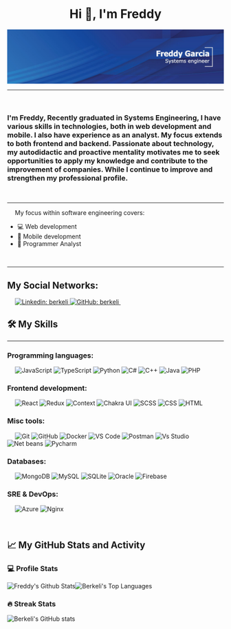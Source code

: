 <h1 align="center">Hi 👋, I'm Freddy</h1>

<img src="https://raw.githubusercontent.com/freddygm16/freddygm16/main/Portada linkeid.jpg" align="center" alt="berkeli header image">

-------------------
&emsp;
<h3 align="left">I'm Freddy, Recently graduated in Systems Engineering, I have various skills in technologies, both in web development and mobile. I also have experience as an analyst. My focus extends to both frontend and backend. Passionate about technology, my autodidactic and proactive mentality motivates me to seek opportunities to apply my knowledge and contribute to the improvement of companies. While I continue to improve and strengthen my professional profile.</h3>
&emsp;

-------------------
&emsp;
My focus within software engineering covers:

- 💻 Web development 
- 📲 Mobile development  
- 📄 Programmer Analyst

&emsp;

-------------------
## My Social Networks:
&emsp;
<a href="https://www.linkedin.com/in/freddy-garcia-mora-8b0518224/?locale=en_US">
    ![Linkedin: berkeli](https://img.shields.io/badge/-berkeli-blue?style=flat-square&logo=Linkedin&logoColor=white)
</a>
<a href="https://github.com/Freddygm16">
    ![GitHub: berkeli](https://img.shields.io/github/followers/berkeli?label=follow&style=social)
</a>
&emsp;

## 🛠️ My Skills
-------------------
### Programming languages:
&emsp;
![JavaScript](https://img.shields.io/badge/-JavaScript-000?&logo=JavaScript)
![TypeScript](https://img.shields.io/badge/-TypeScript-000?&logo=TypeScript&logoColor=007ACC)
![Python](https://img.shields.io/badge/-Python-000?&logo=Python)
![C#](https://img.shields.io/badge/-Csharp-000?&logo=Csharp)
![C++](https://img.shields.io/badge/-C++-000?&logo=Cplusplus)
![Java](https://img.shields.io/badge/-Java-000?&logo=Apachenetbeanside)
![PHP](https://img.shields.io/badge/-PHP-000?&logo=PHP)

### Frontend development:
&emsp;
![React](https://img.shields.io/badge/-React-000?&logo=React)
![Redux](https://img.shields.io/badge/-Redux-000?&logo=Redux)
![Context](https://img.shields.io/badge/-Redux-000?&logo=Redux)
![Chakra UI](https://img.shields.io/badge/-Chakra%20UI-000?&logo=Chakra-UI)
![SCSS](https://img.shields.io/badge/-SCSS-000?&logo=Sass)
![CSS](https://img.shields.io/badge/-CSS-000?&logo=CSS3)
![HTML](https://img.shields.io/badge/-HTML-000?&logo=HTML5)

### Misc tools:
&emsp;
![Git](https://img.shields.io/badge/-Git-000?&logo=Git)
![GitHub](https://img.shields.io/badge/-GitHub-000?&logo=GitHub)
![Docker](https://img.shields.io/badge/-Docker-000?&logo=Docker)
![VS Code](https://img.shields.io/badge/-VS%20Code-000?&logo=Visual-Studio-Code)
![Postman](https://img.shields.io/badge/-Postman-000?&logo=Postman)
![Vs Studio](https://img.shields.io/badge/-Visualstudio-000?&logo=visualstudio)
![Net beans](https://img.shields.io/badge/-Netbeans-000?&logo=Apachenetbeanside)
![Pycharm](https://img.shields.io/badge/-Pycharm-000?&logo=Pycharm)

### Databases:
&emsp;
![MongoDB](https://img.shields.io/badge/-MongoDB-000?&logo=MongoDB)
![MySQL](https://img.shields.io/badge/-MySQL-000?&logo=MySQL)
![SQLite](https://img.shields.io/badge/-SQLite-000?&logo=SQLite)
![Oracle](https://img.shields.io/badge/-Oracle-000?&logo=oracle)
![Firebase](https://img.shields.io/badge/-Firebase-000?&logo=firebase)

### SRE & DevOps:
&emsp;
![Azure](https://img.shields.io/badge/-Azure-000?&logo=Microsoft-Azure)
![Nginx](https://img.shields.io/badge/-Nginx-000?&logo=Nginx)


&emsp;

## 📈 My GitHub Stats and Activity

### 💻 Profile Stats

<img alt="Freddy's Github Stats" src="https://github-readme-stats.vercel.app/api/?username=Freddygm16&show_icons=true&include_all_commits=true&count_private=true&theme=react&hide_border=true&bg_color=1F222E&title_color=F85D7F&icon_color=F8D866" height="192px"/><img alt="Berkeli's Top Languages" src="https://github-readme-stats.vercel.app/api/top-langs/?username=Freddygm16&langs_count=8&layout=compact&theme=react&hide_border=true&bg_color=1F222E&title_color=F85D7F&icon_color=F8D866" height="192px"/>


### 🔥 Streak Stats

![Berkeli's GitHub stats](https://github-readme-streak-stats.herokuapp.com/?user=berkeli&theme=tokyonight)

